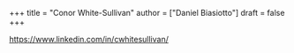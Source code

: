 +++
title = "Conor White-Sullivan"
author = ["Daniel Biasiotto"]
draft = false
+++

<https://www.linkedin.com/in/cwhitesullivan/>